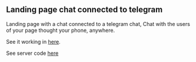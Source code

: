 ## Landing page chat connected to telegram

Landing page with a chat connected to a telegram chat,
Chat with the users of your page thought your phone, anywhere. 

See it working in [here](http://quiet-stream-48831.herokuapp.com/).

See server code [here](https://github.com/LauLlobet/Landing-Page-With-TelegramChat-NodeServer)